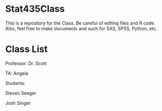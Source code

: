 # Stat435Class
This is a repository for the Class. Be careful of editing files and R code. Also, feel free to make documents and such for SAS, SPSS, Python, etc.

# Class List
Professor: Dr. Scott

TA: Angela

Students:

Steven Seeger

Josh Singer